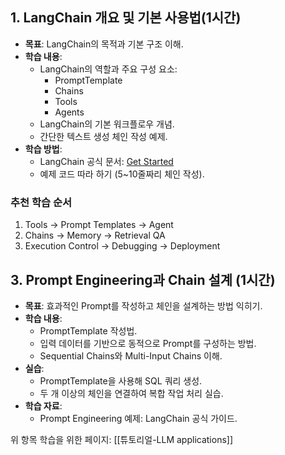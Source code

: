 ## 1. LangChain 개요 및 기본 사용법(1시간)
- **목표**: LangChain의 목적과 기본 구조 이해.
- **학습 내용**:
  - LangChain의 역할과 주요 구성 요소:
    - PromptTemplate
    - Chains
    - Tools
    - Agents
  - LangChain의 기본 워크플로우 개념.
  - 간단한 텍스트 생성 체인 작성 예제.
- **학습 방법**:
  - LangChain 공식 문서: [Get Started](https://docs.langchain.com/)
  - 예제 코드 따라 하기 (5~10줄짜리 체인 작성).

### **추천 학습 순서**

1. Tools → Prompt Templates → Agent
2. Chains → Memory → Retrieval QA
3. Execution Control → Debugging → Deployment

## 3. Prompt Engineering과 Chain 설계 (1시간)

- **목표**: 효과적인 Prompt를 작성하고 체인을 설계하는 방법 익히기.
- **학습 내용**:
  - PromptTemplate 작성법.
  - 입력 데이터를 기반으로 동적으로 Prompt를 구성하는 방법.
  - Sequential Chains와 Multi-Input Chains 이해.
- **실습**:
  - PromptTemplate을 사용해 SQL 쿼리 생성.
  - 두 개 이상의 체인을 연결하여 복합 작업 처리 실습.
- **학습 자료**:
  - Prompt Engineering 예제: LangChain 공식 가이드.


위 항목 학습을 위한 페이지:
	[[튜토리얼-LLM applications]]